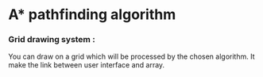 # A* pathfinding algorithm 

### Grid drawing system : 
You can draw on a grid which will be processed by the chosen algorithm. It make the link between user interface and array.
